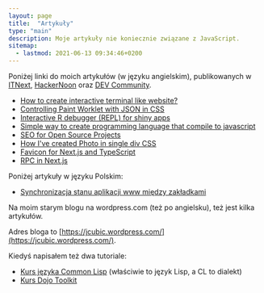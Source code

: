 ```yaml
---
layout: page
title:  "Artykuły"
type: "main"
description: Moje artykuły nie koniecznie związane z JavaScript.
sitemap:
  - lastmod: 2021-06-13 09:34:46+0200
---
```


Poniżej linki do moich artykułów (w języku angielskim), publikowanych w [ITNext](https://itnext.io/), [HackerNoon](https://hackernoon.com) oraz [DEV Community](https://dev.to/).

* [How to create interactive terminal like website?](https://itnext.io/how-to-create-interactive-terminal-like-website-888bb0972288?)
* [Controlling Paint Worklet with JSON in CSS](https://itnext.io/controlling-paint-worklet-with-json-in-css-298a7b10e41c)
* [Interactive R debugger (REPL) for shiny apps](https://itnext.io/interactive-r-debugger-repl-for-shiny-apps-87c769be4859)
* [Simple way to create programming language that compile to javascript](https://hackernoon.com/creating-your-own-javascript-based-programming-language-has-never-been-easier-wju33by)
* [SEO for Open Source Projects](https://itnext.io/seo-for-open-source-projects-1a6b17ffeb8b)
* [How I've created Photo in single div CSS](https://dev.to/jcubic/how-i-ve-created-photo-in-single-div-css-45bm)
* [Favicon for Next.js and TypeScript](https://dev.to/jcubic/favicon-for-next-js-and-typescript-9gk)
* [RPC in Next.js](https://dev.to/jcubic/rpc-in-next-js-5bd7)

Poniżej artykuły w języku Polskim:
* [Synchronizacja stanu aplikacji www między zakładkami](https://bulldogjob.pl/news/1804-synchronizacja-stanu-aplikacji-www-miedzy-zakladkami)

Na moim starym blogu na wordpress.com (też po angielsku), też jest kilka artykułów.

Adres bloga to [https://jcubic.wordpress.com/](https://jcubic.wordpress.com/).

Kiedyś napisałem też dwa tutoriale:

* [Kurs języka Common Lisp](https://jcubic.pl/jakub-jankiewicz/lisp_tutorial.php) (właściwie to język Lisp, a CL to dialekt)
* [Kurs Dojo Toolkit](https://jcubic.pl/jakub-jankiewicz/dojo_tutorial.php)

